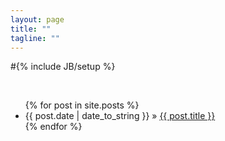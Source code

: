 ```yaml
---
layout: page
title: ""
tagline: ""
---
```

#{% include JB/setup %}


</br>

<ul class="posts" style="clear:left">
  {% for post in site.posts %}
    <li><span>{{ post.date | date_to_string }}</span> &raquo; <a href="{{ BASE_PATH }}{{ post.url }}">{{ post.title }}</a></li>
  {% endfor %}
</ul>
